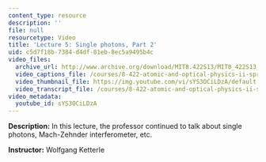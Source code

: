 ```yaml
---
content_type: resource
description: ''
file: null
resourcetype: Video
title: 'Lecture 5: Single photons, Part 2'
uid: c5d7f18b-7384-d4df-81eb-8ec5a9495b4c
video_files:
  archive_url: http://www.archive.org/download/MIT8.422S13/MIT8_422S13_lec05-2_300k.mp4
  video_captions_file: /courses/8-422-atomic-and-optical-physics-ii-spring-2013/5b748ed118695ba89c0f5749fe373f6f_sYS3OCiLDzA.vtt
  video_thumbnail_file: https://img.youtube.com/vi/sYS3OCiLDzA/default.jpg
  video_transcript_file: /courses/8-422-atomic-and-optical-physics-ii-spring-2013/eeb9b1e58827fd37dd2dd6a66a8c0ab5_sYS3OCiLDzA.pdf
video_metadata:
  youtube_id: sYS3OCiLDzA
---
```


**Description:** In this lecture, the professor continued to talk about single photons, Mach-Zehnder interferometer, etc.

**Instructor:** Wolfgang Ketterle